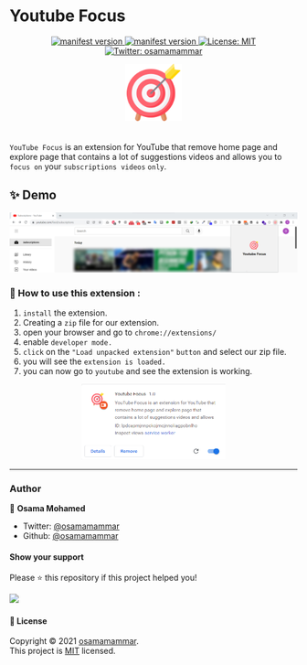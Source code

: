 # Youtube Focus

<p align="center">

<a href="https://img.shields.io/github/manifest-json/v/osamamammar/extension-youtube-focus">
<img alt="manifest version" src="https://img.shields.io/github/manifest-json/v/osamamammar/extension-youtube-focus">
</a>

<a href="https://img.shields.io/github/downloads/osamamammar/extension-youtube-focus/total.svg">
<img alt="manifest version" src="https://img.shields.io/github/downloads/osamamammar/extension-youtube-focus/total.svg">
</a>

  <a href="https://github.com/osamamammar/extension-youtube-focus/blob/main/LICENSE">
    <img alt="License: MIT" src="https://img.shields.io/badge/license-MIT-yellow.svg" target="_blank" />

  </a>

  <a href="https://twitter.com/osamamammar">
    <img alt="Twitter: osamamammar" src="https://img.shields.io/twitter/follow/osamamammar.svg?style=social" target="_blank" />
  </a>
</p>

<p align="center">
  <img alt="extension logo" src="https://raw.githubusercontent.com/osamamammar/extension-youtube-focus/main/images/big-icon.png" width="100" height="100"style="
  margin-bottom: 20px;
  ">
  </p>

`YouTube Focus` is an extension for YouTube that remove home page and explore page that contains a lot of suggestions videos and allows you to <code>focus on</code> your `subscriptions videos` `only`.



## ✨ Demo

<img alt="demo image" src="./images/demo.jpg">

### 🚀 How to use this extension :

<ol>
  <li><code>install</code> the extension.</li>
  <li>Creating a <code>zip</code> file for our extension.</li>
  <li>open your browser and go to <code>chrome://extensions/ </code></li>
  <li>enable <code>developer mode.</code></li>
  <li><code>click</code> on the <code>"Load unpacked extension"</code> <code>button</code> and select our zip file.</li>
  <li>you will see the <code>extension is loaded.</code></li>
  <li>you can now go to <code>youtube</code> and see the extension is working.</li>
  
</ol>

<p align="center">
<img alt="" src="./images/extension-loaded.png" width= "50%">
</p>
  
---

### Author

👤 **Osama Mohamed**

- Twitter: [@osamamammar](https://twitter.com/osamamammar)
- Github: [@osamamammar](https://github.com/osamamammar)

#### Show your support

Please ⭐️ this repository if this project helped you!

<a href="https://www.patreon.com/osamamammar">
  <img src="https://c5.patreon.com/external/logo/become_a_patron_button@2x.png" width="160">
</a>

#### 📝 License

Copyright © 2021 [osamamammar](https://github.com/osamamammar).<br />
This project is [MIT](https://github.com/osamamammar/extension-youtube-focus/blob/main/LICENSE) licensed.
